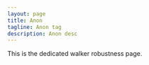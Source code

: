 ```yaml
---
layout: page
title: Anon 
tagline: Anon tag
description: Anon desc 
---
```



This is the dedicated walker robustness page.

